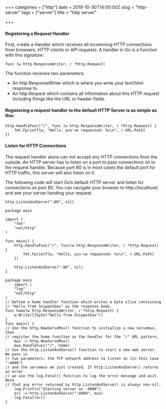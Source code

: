 +++
categories = ["http"]
date = 2019-10-30T14:00:00Z
slug = "http-server"
tags = ["server"]
title = "http server"

+++
#### Registering a Request Handler

First, create a Handler which receives all incomming HTTP connections from browsers, HTTP clients or API requests. A handler in Go is a function with this signature:

    func (w http.ResponseWriter, r *http.Request)

The function receives two parameters:

* An http.ResponseWriter which is where you write your text/html response to.
* An http.Request which contains all information about this HTTP request including things like the URL or header fields.

#### Registering a request handler to the default HTTP Server is as simple as this:

    http.HandleFunc("/", func (w http.ResponseWriter, r *http.Request) {
        fmt.Fprintf(w, "Hello, you've requested: %s\n", r.URL.Path)
    })

#### Listen for HTTP Connections

The request handler alone can not accept any HTTP connections from the outside. An HTTP server has to listen on a port to pass connections on to the request handler. Because port 80 is in most cases the default port for HTTP traffic, this server will also listen on it.

The following code will start Go’s default HTTP server and listen for connections on port 80. You can navigate your browser to http://localhost/ and see your server handing your request.

    http.ListenAndServe(":80", nil)
    
    package main
    
    import (
        "fmt"
        "net/http"
    )
    
    func main() {
        http.HandleFunc("/", func(w http.ResponseWriter, r *http.Request) {
            fmt.Fprintf(w, "Hello, you've requested: %s\n", r.URL.Path)
        })
    
        http.ListenAndServe(":80", nil)
    }
    
    package main
        import (
        "log"
        "net/http"
    )
    // Define a home handler function which writes a byte slice containing
    // "Hello from Snippetbox" as the response body.
    func home(w http.ResponseWriter, r *http.Request) {
        w.Write([]byte("Hello from Snippetbox"))
    }
    func main() {
    // Use the http.NewServeMux() function to initialize a new servemux, then
    // register the home function as the handler for the "/" URL pattern.
        mux := http.NewServeMux()
        mux.HandleFunc("/", home)
    // Use the http.ListenAndServe() function to start a new web server. We pass in
    // two parameters: the TCP network address to listen on (in this case ":4000")
    // and the servemux we just created. If http.ListenAndServe() returns an error
    // we use the log.Fatal() function to log the error message and exit. Note
    // that any error returned by http.ListenAndServe() is always non-nil.
        log.Println("Starting server on :4000")
        err := http.ListenAndServe(":4000", mux)
        log.Fatal(err)
    }